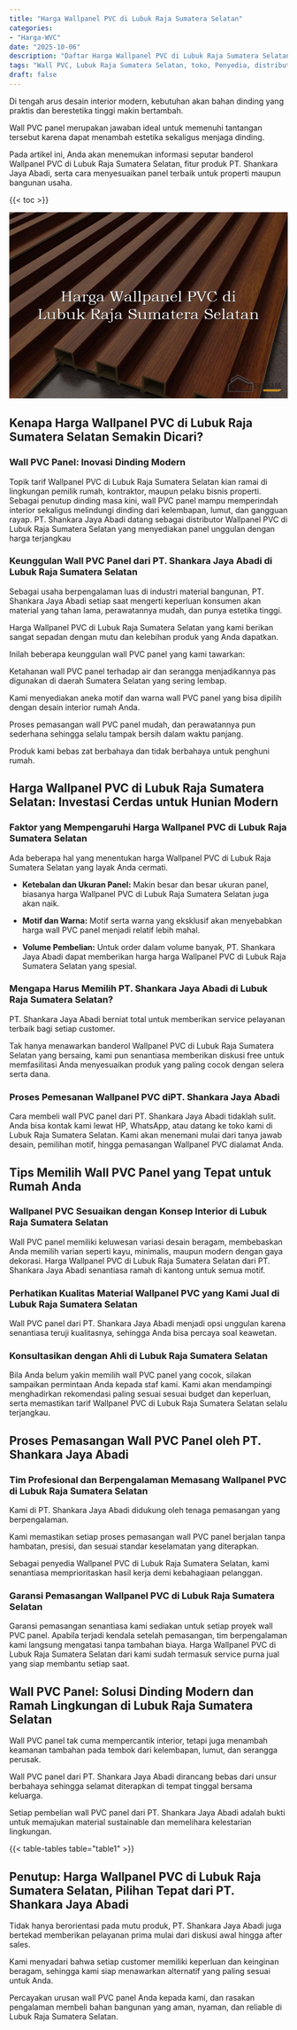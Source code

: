 ```yaml
---
title: "Harga Wallpanel PVC di Lubuk Raja Sumatera Selatan"
categories: 
- "Harga-WVC"
date: "2025-10-06"
description: "Daftar Harga Wallpanel PVC di Lubuk Raja Sumatera Selatan untuk hunian, office, dan ritel. Material terbaik, pilihan motif, warna modern, beserta servis penempatan dikerjakan oleh tenaga ahli berpengalaman serta kepastian resmi!|Layanan penyediaan Wallpanel PVC di Lubuk Raja Sumatera Selatan untuk keperluan rumah, kantor, atau toko, dengan material berkualitas dan penempatan oleh teknisi berpengalaman dan jaminan resmi.|Pilihan Wallpanel PVC di Lubuk Raja Sumatera Selatan yang terbukti bagi hunian, office, dan gerai, dengan panel unggulan dan penempatan oleh tim ahli dan kepastian resmi.|Penjualan Wallpanel PVC di Lubuk Raja Sumatera Selatan untuk tempat tinggal, kantor, serta ritel, dengan panel berkualitas dan instalasi oleh tim berpengalaman, dilengkapi dengan jaminan resmi.}"
tags: "Wall PVC, Lubuk Raja Sumatera Selatan, toko, Penyedia, distributor"
draft: false
---
```


Di tengah arus desain interior modern, kebutuhan akan bahan dinding yang praktis dan berestetika tinggi makin bertambah.

Wall PVC panel merupakan jawaban ideal untuk memenuhi tantangan tersebut karena dapat menambah estetika sekaligus menjaga dinding.

Pada artikel ini, Anda akan menemukan informasi seputar banderol Wallpanel PVC di Lubuk Raja Sumatera Selatan, fitur produk PT. Shankara Jaya Abadi, serta cara menyesuaikan panel terbaik untuk properti maupun bangunan usaha.

{{< toc >}}

![Harga Wallpanel PVC di Lubuk Raja Sumatera Selatan](/images/Harga-WVC/Harga-Wallpanel-PVC-di-Lubuk-Raja-Sumatera-Selatan.png)


## Kenapa Harga Wallpanel PVC di Lubuk Raja Sumatera Selatan Semakin Dicari?

### Wall PVC Panel: Inovasi Dinding Modern

Topik tarif Wallpanel PVC di Lubuk Raja Sumatera Selatan kian ramai di lingkungan pemilik rumah, kontraktor, maupun pelaku bisnis properti. Sebagai penutup dinding masa kini, wall PVC panel mampu memperindah interior sekaligus melindungi dinding dari kelembapan, lumut, dan gangguan rayap. PT. Shankara Jaya Abadi datang sebagai distributor Wallpanel PVC di Lubuk Raja Sumatera Selatan yang menyediakan panel unggulan dengan harga terjangkau

### Keunggulan Wall PVC Panel dari PT. Shankara Jaya Abadi di Lubuk Raja Sumatera Selatan

Sebagai usaha berpengalaman luas di industri material bangunan, PT. Shankara Jaya Abadi setiap saat mengerti keperluan konsumen akan material yang tahan lama, perawatannya mudah, dan punya estetika tinggi.

Harga Wallpanel PVC di Lubuk Raja Sumatera Selatan yang kami berikan sangat sepadan dengan mutu dan kelebihan produk yang Anda dapatkan.

Inilah beberapa keunggulan wall PVC panel yang kami tawarkan:

Ketahanan wall PVC panel terhadap air dan serangga menjadikannya pas digunakan di daerah Sumatera Selatan yang sering lembap.

Kami menyediakan aneka motif dan warna wall PVC panel yang bisa dipilih dengan desain interior rumah Anda.

Proses pemasangan wall PVC panel mudah, dan perawatannya pun sederhana sehingga selalu tampak bersih dalam waktu panjang.

Produk kami bebas zat berbahaya dan tidak berbahaya untuk penghuni rumah.

## Harga Wallpanel PVC di Lubuk Raja Sumatera Selatan: Investasi Cerdas untuk Hunian Modern

### Faktor yang Mempengaruhi Harga Wallpanel PVC di Lubuk Raja Sumatera Selatan

Ada beberapa hal yang menentukan harga Wallpanel PVC di Lubuk Raja Sumatera Selatan yang layak Anda cermati.

- **Ketebalan dan Ukuran Panel:** Makin besar dan besar ukuran panel, biasanya harga Wallpanel PVC di Lubuk Raja Sumatera Selatan juga akan naik.

- **Motif dan Warna:** Motif serta warna yang eksklusif akan menyebabkan harga wall PVC panel menjadi relatif lebih mahal.

- **Volume Pembelian:** Untuk order dalam volume banyak, PT. Shankara Jaya Abadi dapat memberikan harga harga Wallpanel PVC di Lubuk Raja Sumatera Selatan yang spesial.

### Mengapa Harus Memilih PT. Shankara Jaya Abadi di Lubuk Raja Sumatera Selatan?

PT. Shankara Jaya Abadi berniat total untuk memberikan service pelayanan terbaik bagi setiap customer.

Tak hanya menawarkan banderol Wallpanel PVC di Lubuk Raja Sumatera Selatan yang bersaing, kami pun senantiasa memberikan diskusi free untuk memfasilitasi Anda menyesuaikan produk yang paling cocok dengan selera serta dana.

### Proses Pemesanan Wallpanel PVC diPT. Shankara Jaya Abadi

Cara membeli wall PVC panel dari PT. Shankara Jaya Abadi tidaklah sulit. Anda bisa kontak kami lewat HP, WhatsApp, atau datang ke toko kami di Lubuk Raja Sumatera Selatan. Kami akan menemani mulai dari tanya jawab desain, pemilihan motif, hingga pemasangan Wallpanel PVC dialamat Anda.

## Tips Memilih Wall PVC Panel yang Tepat untuk Rumah Anda

### Wallpanel PVC Sesuaikan dengan Konsep Interior di Lubuk Raja Sumatera Selatan

Wall PVC panel memiliki keluwesan variasi desain beragam, membebaskan Anda memilih varian seperti kayu, minimalis, maupun modern dengan gaya dekorasi. Harga Wallpanel PVC di Lubuk Raja Sumatera Selatan dari PT. Shankara Jaya Abadi senantiasa ramah di kantong untuk semua motif.

### Perhatikan Kualitas Material Wallpanel PVC yang Kami Jual di Lubuk Raja Sumatera Selatan

Wall PVC panel dari PT. Shankara Jaya Abadi menjadi opsi unggulan karena senantiasa teruji kualitasnya, sehingga Anda bisa percaya soal keawetan.

### Konsultasikan dengan Ahli di Lubuk Raja Sumatera Selatan

Bila Anda belum yakin memilih wall PVC panel yang cocok, silakan sampaikan permintaan Anda kepada staf kami. Kami akan mendampingi menghadirkan rekomendasi paling sesuai sesuai budget dan keperluan, serta memastikan tarif Wallpanel PVC di Lubuk Raja Sumatera Selatan selalu terjangkau.

## Proses Pemasangan Wall PVC Panel oleh PT. Shankara Jaya Abadi

### Tim Profesional dan Berpengalaman Memasang Wallpanel PVC di Lubuk Raja Sumatera Selatan

Kami di PT. Shankara Jaya Abadi didukung oleh tenaga pemasangan yang berpengalaman.

Kami memastikan setiap proses pemasangan wall PVC panel berjalan tanpa hambatan, presisi, dan sesuai standar keselamatan yang diterapkan.

Sebagai penyedia Wallpanel PVC di Lubuk Raja Sumatera Selatan, kami senantiasa memprioritaskan hasil kerja demi kebahagiaan pelanggan.

### Garansi Pemasangan Wallpanel PVC di Lubuk Raja Sumatera Selatan

Garansi pemasangan senantiasa kami sediakan untuk setiap proyek wall PVC panel. Apabila terjadi kendala setelah pemasangan, tim berpengalaman kami langsung mengatasi tanpa tambahan biaya. Harga Wallpanel PVC di Lubuk Raja Sumatera Selatan dari kami sudah termasuk service purna jual yang siap membantu setiap saat.

## Wall PVC Panel: Solusi Dinding Modern dan Ramah Lingkungan di Lubuk Raja Sumatera Selatan

Wall PVC panel tak cuma mempercantik interior, tetapi juga menambah keamanan tambahan pada tembok dari kelembapan, lumut, dan serangga perusak.

Wall PVC panel dari PT. Shankara Jaya Abadi dirancang bebas dari unsur berbahaya sehingga selamat diterapkan di tempat tinggal bersama keluarga.

Setiap pembelian wall PVC panel dari PT. Shankara Jaya Abadi adalah bukti untuk memajukan material sustainable dan memelihara kelestarian lingkungan.

{{< table-tables table="table1" >}}

## Penutup: Harga Wallpanel PVC di Lubuk Raja Sumatera Selatan, Pilihan Tepat dari PT. Shankara Jaya Abadi

Tidak hanya berorientasi pada mutu produk, PT. Shankara Jaya Abadi juga bertekad memberikan pelayanan prima mulai dari diskusi awal hingga after sales.

Kami menyadari bahwa setiap customer memiliki keperluan dan keinginan beragam, sehingga kami siap menawarkan alternatif yang paling sesuai untuk Anda.

Percayakan urusan wall PVC panel Anda kepada kami, dan rasakan pengalaman membeli bahan bangunan yang aman, nyaman, dan reliable di Lubuk Raja Sumatera Selatan.